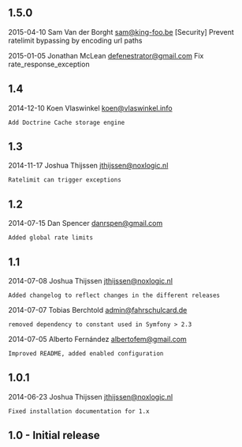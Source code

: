## 1.5.0

2015-04-10  Sam Van der Borght <sam@king-foo.be>
	[Security] Prevent ratelimit bypassing by encoding url paths

2015-01-05  Jonathan McLean <defenestrator@gmail.com>
	Fix rate_response_exception

## 1.4

2014-12-10  Koen Vlaswinkel <koen@vlaswinkel.info>

	Add Doctrine Cache storage engine

## 1.3

2014-11-17  Joshua Thijssen <jthijssen@noxlogic.nl>

	Ratelimit can trigger exceptions

## 1.2
2014-07-15  Dan Spencer  <danrspen@gmail.com>

	Added global rate limits

## 1.1
2014-07-08  Joshua Thijssen  <jthijssen@noxlogic.nl>

	Added changelog to reflect changes in the different releases

2014-07-07  Tobias Berchtold  <admin@fahrschulcard.de>

	removed dependency to constant used in Symfony > 2.3

2014-07-05  Alberto Fernández  <albertofem@gmail.com>

	Improved README, added enabled configuration

## 1.0.1
2014-06-23  Joshua Thijssen  <jthijssen@noxlogic.nl>

	Fixed installation documentation for 1.x

## 1.0 - Initial release

